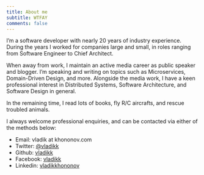 ```yaml
---
title: About me
subtitle: WTFAY
comments: false
---
```


I’m a software developer with nearly 20 years of industry experience. During the years I worked for companies large and small, in roles ranging from Software Engineer to Chief Architect. 

When away from work, I maintain an active media career as public speaker and blogger. I’m speaking and writing on topics such as Microservices, Domain-Driven Design, and more. Alongside the media work, I have a keen professional interest in Distributed Systems, Software Architecture, and Software Design in general. 

In the remaining time, I read lots of books, fly R/C aircrafts, and rescue troubled animals. 

I always welcome professional enquiries, and can be contacted via either of the methods below:

* Email: vladik at khononov.com
* Twitter: [@vladikk](http://twitter.com/vladikk)
* Github: [vladikk](http://github.com/vladikk)
* Facebook: [vladikk](http://facebook.com/vladikk)
* Linkedin: [vladikkhononov](http://www.linkedin.com/in/vladikkhononov)